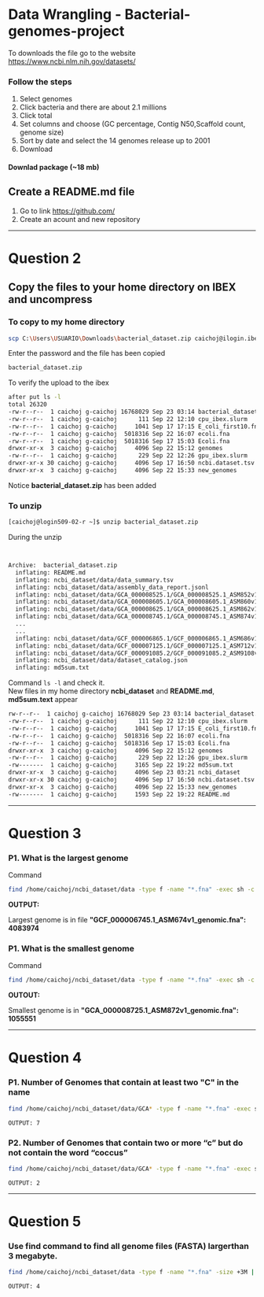 # Data Wrangling - Bacterial-genomes-project


To downloads the file go to the website https://www.ncbi.nlm.nih.gov/datasets/ 

### Follow the steps

1. Select genomes 
2. Click bacteria and there are about 2.1 millions 
3. Click total
4. Set columns and choose (GC percentage, Contig N50,Scaffold count, genome size)
6. Sort by date and select the 14 genomes release up to 2001
7. Download
#### Downlad package (~18 mb)

## Create a README.md file
1. Go to link https://github.com/ 
2. Create an acount and new repository 

--- 
# Question 2
## Copy the files to your home directory on IBEX and uncompress

### To copy to my home directory 

``` bash 
scp C:\Users\USUARIO\Downloads\bacterial_dataset.zip caichoj@ilogin.ibex.kaust.edu.sa:~/  
```
Enter the password  and the file has been copied

```bash 
bacterial_dataset.zip                                                                 100%   16MB   5.1MB/s   00:03
```

To verify the upload to the ibex
```bash 
after put ls -l
total 26320
-rw-r--r--  1 caichoj g-caichoj 16768029 Sep 23 03:14 bacterial_dataset.zip
-rw-r--r--  1 caichoj g-caichoj      111 Sep 22 12:10 cpu_ibex.slurm
-rw-r--r--  1 caichoj g-caichoj     1041 Sep 17 17:15 E_coli_first10.fna
-rw-r--r--  1 caichoj g-caichoj  5018316 Sep 22 16:07 ecoli.fna
-rw-r--r--  1 caichoj g-caichoj  5018316 Sep 17 15:03 Ecoli.fna
drwxr-xr-x  3 caichoj g-caichoj     4096 Sep 22 15:12 genomes
-rw-r--r--  1 caichoj g-caichoj      229 Sep 22 12:26 gpu_ibex.slurm
drwxr-xr-x 30 caichoj g-caichoj     4096 Sep 17 16:50 ncbi.dataset.tsv
drwxr-xr-x  3 caichoj g-caichoj     4096 Sep 22 15:33 new_genomes
```
Notice **bacterial_dataset.zip** has been added 

### To unzip
```bash 
[caichoj@login509-02-r ~]$ unzip bacterial_dataset.zip
```

During the unzip

```bash 


Archive:  bacterial_dataset.zip
  inflating: README.md
  inflating: ncbi_dataset/data/data_summary.tsv
  inflating: ncbi_dataset/data/assembly_data_report.jsonl
  inflating: ncbi_dataset/data/GCA_000008525.1/GCA_000008525.1_ASM852v1_genomic.fna
  inflating: ncbi_dataset/data/GCA_000008605.1/GCA_000008605.1_ASM860v1_genomic.fna
  inflating: ncbi_dataset/data/GCA_000008625.1/GCA_000008625.1_ASM862v1_genomic.fna
  inflating: ncbi_dataset/data/GCA_000008745.1/GCA_000008745.1_ASM874v1_genomic.fna
  ...
  ...
  inflating: ncbi_dataset/data/GCF_000006865.1/GCF_000006865.1_ASM686v1_genomic.fna
  inflating: ncbi_dataset/data/GCF_000007125.1/GCF_000007125.1_ASM712v1_genomic.fna
  inflating: ncbi_dataset/data/GCF_000091085.2/GCF_000091085.2_ASM9108v2_genomic.fna
  inflating: ncbi_dataset/data/dataset_catalog.json
  inflating: md5sum.txt

```

Command `ls -l` and check it.  
New files in my home directory **ncbi_dataset** and **README.md**, **md5sum.text** appear

```bash 
rw-r--r--  1 caichoj g-caichoj 16768029 Sep 23 03:14 bacterial_dataset.zip
-rw-r--r--  1 caichoj g-caichoj      111 Sep 22 12:10 cpu_ibex.slurm
-rw-r--r--  1 caichoj g-caichoj     1041 Sep 17 17:15 E_coli_first10.fna
-rw-r--r--  1 caichoj g-caichoj  5018316 Sep 22 16:07 ecoli.fna
-rw-r--r--  1 caichoj g-caichoj  5018316 Sep 17 15:03 Ecoli.fna
drwxr-xr-x  3 caichoj g-caichoj     4096 Sep 22 15:12 genomes
-rw-r--r--  1 caichoj g-caichoj      229 Sep 22 12:26 gpu_ibex.slurm
-rw-------  1 caichoj g-caichoj     3165 Sep 22 19:22 md5sum.txt
drwxr-xr-x  3 caichoj g-caichoj     4096 Sep 23 03:21 ncbi_dataset
drwxr-xr-x 30 caichoj g-caichoj     4096 Sep 17 16:50 ncbi.dataset.tsv
drwxr-xr-x  3 caichoj g-caichoj     4096 Sep 22 15:33 new_genomes
-rw-------  1 caichoj g-caichoj     1593 Sep 22 19:22 README.md
```

--- 
# Question 3
### P1. What is the largest genome

Command 
``` bash
find /home/caichoj/ncbi_dataset/data -type f -name "*.fna" -exec sh -c 'echo "$(tail -n +2 "$1" | wc -c) $(basename "$1")"' _ {} \; | sort -n | tail -n 1 | awk '{print "Largest genome is in file \"" $2 "\": " $1}'
```

**OUTPUT:**

Largest genome is in file **"GCF_000006745.1_ASM674v1_genomic.fna": 4083974**

### P1. What is the smallest genome

Command 

``` bash
find /home/caichoj/ncbi_dataset/data -type f -name "*.fna" -exec sh -c 'echo "$(tail -n +2 "$1" | wc -c) $(basename "$1")"' _ {} \; | sort -n | head -n 1 | awk '{print "Smallest genome is in \"" $2 "\": " $1}'
```
**OUTOUT:**

Smallest genome is in **"GCA_000008725.1_ASM872v1_genomic.fna": 1055551**

--- 
# Question 4

### P1. Number of Genomes that contain at least two "C" in the name 
```bash 
find /home/caichoj/ncbi_dataset/data/GCA* -type f -name "*.fna" -exec sh -c 'grep -E "^>" "$1" | awk -F " " "{print \$2}" | grep -E "c.*c" | wc -l' _ {} \; | awk '{total += $1} END {print total}'
```
    OUTPUT: 7

### P2. Number of Genomes that contain two or more “c” but do not contain the word “coccus”

```bash
find /home/caichoj/ncbi_dataset/data/GCA* -type f -name "*.fna" -exec sh -c 'grep -E "^>" "$1" | awk -F " " "{print \$2}" | grep -E "c.*c" | grep -v "coccus" | wc -l' _ {} \; | awk '{total += $1} END {print total}'
```
    OUTPUT: 2

--- 
# Question 5 
### Use find command to find all genome files (FASTA) largerthan 3 megabyte.

```bash
find /home/caichoj/ncbi_dataset/data -type f -name "*.fna" -size +3M | wc -l
```
    OUTPUT: 4


